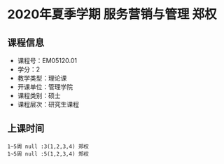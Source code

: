 # 2020年夏季学期 服务营销与管理 郑权






## 课程信息

- 课程号：EM05120.01
- 学分：2
- 教学类型：理论课
- 开课单位：管理学院
- 课程类别：硕士
- 课程层次：研究生课程

## 上课时间

```
1~5周 null :3(1,2,3,4) 郑权
1~5周 null :5(1,2,3,4) 郑权
```

